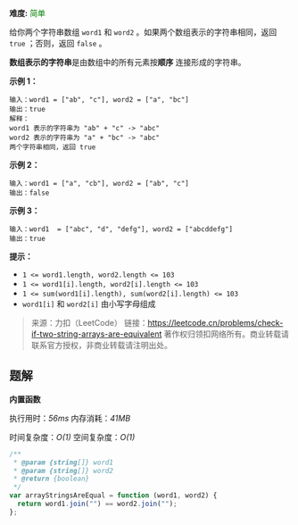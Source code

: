 **难度:** <kbd style="color:green">简单</kbd>

给你两个字符串数组 `word1` 和 `word2` 。如果两个数组表示的字符串相同，返回 `true` ；否则，返回 `false` 。

**数组表示的字符串**是由数组中的所有元素按**顺序** 连接形成的字符串。

**示例 1：**

```
输入：word1 = ["ab", "c"], word2 = ["a", "bc"]
输出：true
解释：
word1 表示的字符串为 "ab" + "c" -> "abc"
word2 表示的字符串为 "a" + "bc" -> "abc"
两个字符串相同，返回 true
```

**示例 2：**

```
输入：word1 = ["a", "cb"], word2 = ["ab", "c"]
输出：false
```

**示例 3：**

```
输入：word1  = ["abc", "d", "defg"], word2 = ["abcddefg"]
输出：true
```

**提示：**

- `1 <= word1.length, word2.length <= 103`
- `1 <= word1[i].length, word2[i].length <= 103`
- `1 <= sum(word1[i].length), sum(word2[i].length) <= 103`
- `word1[i]` 和 `word2[i]` 由小写字母组成

> 来源：力扣（LeetCode）
> 链接：https://leetcode.cn/problems/check-if-two-string-arrays-are-equivalent
> 著作权归领扣网络所有。商业转载请联系官方授权，非商业转载请注明出处。

## 题解

**内置函数**

执行用时：_56ms_ 内存消耗：_41MB_

时间复杂度：_O(1)_ 空间复杂度：_O(1)_
```javascript
/**
 * @param {string[]} word1
 * @param {string[]} word2
 * @return {boolean}
 */
var arrayStringsAreEqual = function (word1, word2) {
  return word1.join("") == word2.join("");
};
```
